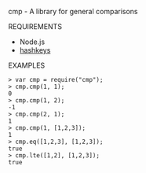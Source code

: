 cmp - A library for general comparisons

REQUIREMENTS

 - Node.js
 - [hashkeys](http://search.npmjs.org/#/hashkeys)

EXAMPLES

	> var cmp = require("cmp");
	> cmp.cmp(1, 1);
	0
	> cmp.cmp(1, 2);
	-1
	> cmp.cmp(2, 1);
	1
	> cmp.cmp(1, [1,2,3]);
	1
	> cmp.eq([1,2,3], [1,2,3]);
	true
	> cmp.lte([1,2], [1,2,3]);
	true
